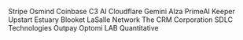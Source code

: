 Stripe
Osmind
Coinbase
C3 AI
Cloudflare
Gemini
Alza
PrimeAI
Keeper
Upstart
Estuary
Blooket
LaSalle Network
The CRM Corporation
SDLC Technologies
Outpay
Optomi
LAB Quantitative